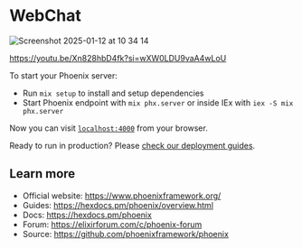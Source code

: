# WebChat

![Screenshot 2025-01-12 at 10 34 14](https://github.com/user-attachments/assets/ddb2cd47-38ec-408c-a9df-6a94d0f32d37)

https://youtu.be/Xn828hbD4fk?si=wXW0LDU9vaA4wLoU

To start your Phoenix server:

  * Run `mix setup` to install and setup dependencies
  * Start Phoenix endpoint with `mix phx.server` or inside IEx with `iex -S mix phx.server`

Now you can visit [`localhost:4000`](http://localhost:4000) from your browser.

Ready to run in production? Please [check our deployment guides](https://hexdocs.pm/phoenix/deployment.html).

## Learn more

  * Official website: https://www.phoenixframework.org/
  * Guides: https://hexdocs.pm/phoenix/overview.html
  * Docs: https://hexdocs.pm/phoenix
  * Forum: https://elixirforum.com/c/phoenix-forum
  * Source: https://github.com/phoenixframework/phoenix
